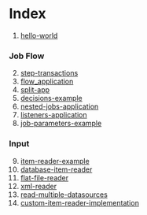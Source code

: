 # Index

1. [hello-world][1]
### Job Flow
2. [step-transactions][2]
3. [flow_application][3]
4. [split-app][4]
5. [decisions-example][5]
6. [nested-jobs-application][6]
7. [listeners-application][7]
8. [job-parameters-example][8]
### Input
9. [item-reader-example][9]
10. [database-item-reader][10]
11. [flat-file-reader][11]
12. [xml-reader][12]
13. [read-multiple-datasources][13]
14. [custom-item-reader-implementation][14]

[1]: ./hello-world
[2]: https://github.com/jdev-ae/spring-batch-remote-workspace/tree/master/step-transactions
[3]: https://github.com/jdev-ae/spring-batch-remote-workspace/tree/master/flow_application
[4]: https://github.com/jdev-ae/spring-batch-remote-workspace/tree/master/split-app
[5]: https://github.com/jdev-ae/spring-batch-remote-workspace/tree/master/decisions-example
[6]: https://github.com/jdev-ae/spring-batch-remote-workspace/tree/master/nested-jobs-application
[7]: https://github.com/jdev-ae/spring-batch-remote-workspace/tree/master/listeners-application
[8]: https://github.com/jdev-ae/spring-batch-remote-workspace/tree/master/job-parameters-example
[9]: https://github.com/jdev-ae/spring-batch-remote-workspace/tree/master/item-reader-example
[10]: https://github.com/jdev-ae/spring-batch-remote-workspace/tree/master/database-item-reader
[11]: https://github.com/jdev-ae/spring-batch-remote-workspace/tree/master/flat-file-reader
[12]: https://github.com/jdev-ae/spring-batch-remote-workspace/tree/master/xml-reader
[13]: https://github.com/jdev-ae/spring-batch-remote-workspace/tree/master/read-multiple-datasources
[14]: https://github.com/jdev-ae/spring-batch-remote-workspace/tree/master/custom-item-reader-implementation
